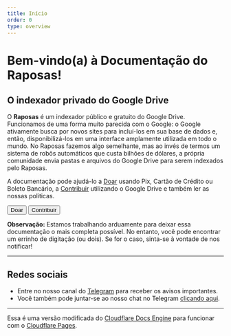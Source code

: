 ```yaml
---
title: Início
order: 0
type: overview
---
```


<ContentColumn>

# Bem-vindo(a) à Documentação do Raposas!

## O indexador privado do Google Drive

O **Raposas** é um indexador público e gratuito do Google Drive. Funcionamos de uma forma muito parecida com o Google: o Google ativamente busca por novos sites para incluí-los em sua base de dados e, então, disponibilizá-los em uma interface amplamente utilizada em todo o mundo. No Raposas fazemos algo semelhante, mas ao invés de termos um sistema de robôs automáticos que custa bilhões de dólares, a própria comunidade envia pastas e arquivos do Google Drive para serem indexados pelo Raposas.

A documentação pode ajudá-lo a [Doar](/Doar) usando Pix, Cartão de Crédito ou Boleto Bancário, a [Contribuir](/Contribuir) utilizando o Google Drive e também ler as nossas políticas.

<Button type="primary" href="/Doar">Doar</Button>
<Button type="primary" href="/Contribuir">Contribuir</Button>

<Aside>

__Observação:__ Estamos trabalhando arduamente para deixar essa documentação o mais completa possível. No entanto, você pode encontrar um errinho de digitação (ou dois). Se for o caso, sinta-se à vontade de nos notificar!

</Aside>

--------------------------------

## Redes sociais

* Entre no nosso canal do [Telegram](https://telegram.raposas.net) para receber os avisos importantes.
* Você também pode juntar-se ao nosso chat no Telegram [clicando aqui](https://t.me/raposaschat).

---

Essa é uma versão modificada do [Cloudflare Docs Engine](https://developers.cloudflare.com/docs-engine/) para funcionar com o [Cloudflare Pages](https://pages.cloudflare.com/).

</ContentColumn>

